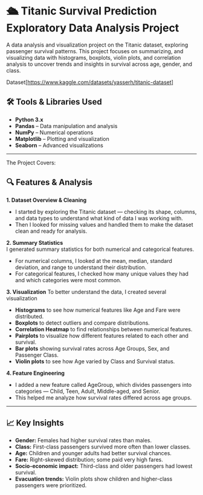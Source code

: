 # 🛳 Titanic Survival Prediction Exploratory Data Analysis Project
A data analysis and visualization project on the Titanic dataset, exploring passenger survival patterns. This project focuses on summarizing, 
and visualizing data with histograms, boxplots, violin plots, and correlation analysis to uncover trends and insights in survival across age, gender, and class.

Dataset[https://www.kaggle.com/datasets/yasserh/titanic-dataset]

## 🛠 Tools & Libraries Used

- **Python 3.x**  
- **Pandas** – Data manipulation and analysis  
- **NumPy** – Numerical operations  
- **Matplotlib** – Plotting and visualization  
- **Seaborn** – Advanced visualizations  

---
The Project Covers:
## 🔍 Features & Analysis

**1. Dataset Overview & Cleaning**  
  -  I started by exploring the Titanic dataset — checking its shape, columns, and data types to understand what kind of data I was working with.
  -  Then I looked for missing values and handled them to make the dataset clean and ready for analysis. 

**2. Summary Statistics**  
   I generated summary statistics for both numerical and categorical features.
  -  For numerical columns, I looked at the mean, median, standard deviation, and range to understand their distribution.
  -  For categorical features, I checked how many unique values they had and which categories were most common. 

**3. Visualization**
   To better understand the data, I created several visualization 
  - **Histograms** to see how numerical features like Age and Fare were distributed.
  - **Boxplots** to detect outliers and compare distributions.
  - **Correlation Heatmap** to find relationships between numerical features.
  - **Pairplots** to visualize how different features related to each other and survival.
  - **Bar plots** showing survival rates across Age Groups, Sex, and Passenger Class.
  - **Violin plots** to see how Age varied by Class and Survival status. 

**4. Feature Engineering**  
  -  I added a new feature called AgeGroup, which divides passengers into categories — Child, Teen, Adult, Middle-aged, and Senior.
  -  This helped me analyze how survival rates differed across age groups.

---

## 📈 Key Insights

- **Gender:** Females had higher survival rates than males.  
- **Class:** First-class passengers survived more often than lower classes.  
- **Age:** Children and younger adults had better survival chances.  
- **Fare:** Right-skewed distribution; some paid very high fares.  
- **Socio-economic impact:** Third-class and older passengers had lowest survival.  
- **Evacuation trends:** Violin plots show children and higher-class passengers were prioritized.  


